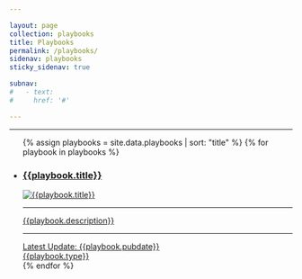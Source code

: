 ```yaml
---

layout: page
collection: playbooks
title: Playbooks 
permalink: /playbooks/
sidenav: playbooks
sticky_sidenav: true

subnav:
#   - text: 
#     href: '#'

---
```


<hr>
<p>
<ul class="usa-card-group">  
{% assign playbooks = site.data.playbooks | sort: "title" %}
{% for playbook in playbooks %}			
<li class="usa-card tablet:grid-col-6">
    <a class="gsa-no-dec" href="{{site.baseurl}}{{playbook.url}}" target="{{playbook.target}}">
    <div class="usa-card__container shadow-3">
        <div class="usa-card__header">
            <h3 class="site-preview-heading">{{playbook.title}}</h3>
        </div>
        <div class="usa-card__media">
        <div class="usa-card__img">
                <img
                src="{{site.baseurl}}{{playbook.header}}"
                alt="{{playbook.title}}"
                tabindex="-1" aria-label="{{playbook.title}}" />
            </div>
        </div>
        <hr>
        <div class="usa-card__body">
            <p>{{playbook.description}}</p>
        </div>
        <hr>
        <div class="usa-card__footer">
            <!-- <button type="button" class="usa-button">Button text</button> -->
            Latest Update: {{playbook.pubdate}} <br><span class="usa-tag bg-accent-warm">{{playbook.type}}</span>
        </div>
    </div>
    </a>
</li>
{% endfor %}
</ul>
</p>